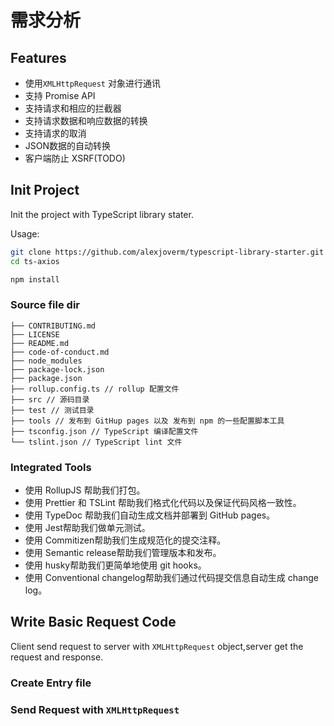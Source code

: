 # 需求分析
## Features
- 使用`XMLHttpRequest` 对象进行通讯
- 支持 Promise API
- 支持请求和相应的拦截器
- 支持请求数据和响应数据的转换
- 支持请求的取消
- JSON数据的自动转换
- 客户端防止 XSRF(TODO)

## Init Project

Init the project with TypeScript library stater.

Usage:
```sh
git clone https://github.com/alexjoverm/typescript-library-starter.git ts-axios
cd ts-axios

npm install
```

### Source file dir

```
├── CONTRIBUTING.md
├── LICENSE
├── README.md
├── code-of-conduct.md
├── node_modules
├── package-lock.json
├── package.json
├── rollup.config.ts // rollup 配置文件
├── src // 源码目录
├── test // 测试目录
├── tools // 发布到 GitHup pages 以及 发布到 npm 的一些配置脚本工具
├── tsconfig.json // TypeScript 编译配置文件
└── tslint.json // TypeScript lint 文件
```

### Integrated Tools
- 使用 RollupJS 帮助我们打包。
- 使用 Prettier 和 TSLint 帮助我们格式化代码以及保证代码风格一致性。
- 使用 TypeDoc 帮助我们自动生成文档并部署到 GitHub pages。
- 使用 Jest帮助我们做单元测试。
- 使用 Commitizen帮助我们生成规范化的提交注释。
- 使用 Semantic release帮助我们管理版本和发布。
- 使用 husky帮助我们更简单地使用 git hooks。
- 使用 Conventional changelog帮助我们通过代码提交信息自动生成 change log。

## Write Basic Request Code

Client send request to server with `XMLHttpRequest` object,server get the request and response.


### Create Entry file


### Send Request with `XMLHttpRequest`
